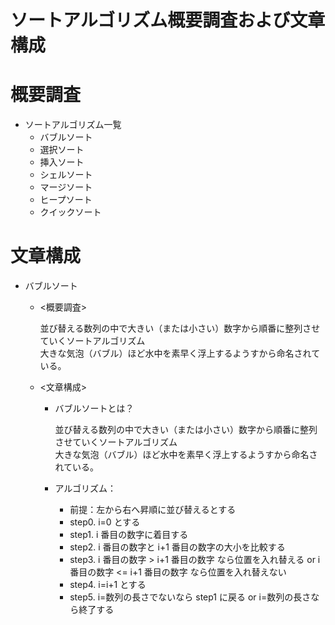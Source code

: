 # ソートアルゴリズム概要調査および文章構成

# 概要調査

- ソートアルゴリズム一覧
  - バブルソート
  - 選択ソート
  - 挿入ソート
  - シェルソート
  - マージソート
  - ヒープソート
  - クイックソート

# 文章構成

- バブルソート

  - <概要調査>

    並び替える数列の中で大きい（または小さい）数字から順番に整列させていくソートアルゴリズム<br>
    大きな気泡（バブル）ほど水中を素早く浮上するようすから命名されている。

  - <文章構成>

    - バブルソートとは？

      並び替える数列の中で大きい（または小さい）数字から順番に整列させていくソートアルゴリズム<br>
      大きな気泡（バブル）ほど水中を素早く浮上するようすから命名されている。

    - アルゴリズム：
      - 前提：左から右へ昇順に並び替えるとする
      - step0. i=0 とする
      - step1. i 番目の数字に着目する
      - step2. i 番目の数字と i+1 番目の数字の大小を比較する
      - step3. i 番目の数字 > i+1 番目の数字 なら位置を入れ替える or i 番目の数字 <= i+1 番目の数字 なら位置を入れ替えない
      - step4. i=i+1 とする
      - step5. i=数列の長さでないなら step1 に戻る or i=数列の長さなら終了する

